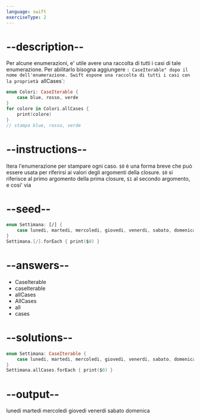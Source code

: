 ```yaml
---
language: swift
exerciseType: 2
---
```


# --description--

Per alcune enumerazioni, e' utile avere una raccolta di tutti i casi di tale enumerazione.
Per abilitarlo bisogna aggiungere `: CaseIterable" dopo il nome dell'enumerazione.
Swift espone una raccolta di tutti i casi con la proprietà `allCases`:
```swift
enum Colori: CaseIterable {
    case blue, rosso, verde
}
for colore in Colori.allCases {
    print(colore)
}
// stampa blue, rosso, verde
```

# --instructions--

Itera l'enumerazione per stampare ogni caso.
`$0` è una forma breve che può essere usata per riferirsi ai valori degli argomenti della closure.
`$0` si riferisce al primo argomento della prima closure, `$1` al secondo argomento, e cosi' via

# --seed--

```swift
enum Settimana: [/] {
    case lunedi, martedi, mercoledi, giovedi, venerdi, sabato, domenica
}
Settimana.[/].forEach { print($0) }
```

# --answers--

- CaseIterable
- caseIterable
- allCases
- AllCases
- all
- cases

# --solutions--

```swift
enum Settimana: CaseIterable {
    case lunedi, martedi, mercoledi, giovedi, venerdi, sabato, domenica
}
Settimana.allCases.forEach { print($0) }
```

# --output--

lunedi
martedi
mercoledi
giovedi
venerdi
sabato
domenica
